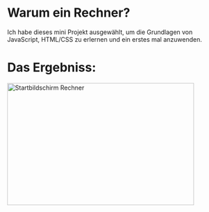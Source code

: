 # Warum ein Rechner?
Ich habe dieses mini Projekt ausgewählt, um die Grundlagen von JavaScript, HTML/CSS zu erlernen und ein erstes mal anzuwenden.

# Das Ergebniss:

<img width="430" height="281" alt="Startbildschirm Rechner" src="https://github.com/user-attachments/assets/251efd0d-9598-4174-a815-d76109606c13" />
